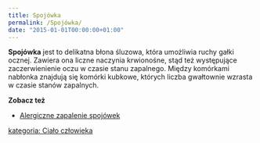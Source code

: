 ```yaml
---
title: Spojówka
permalink: /Spojówka/
date: "2015-01-01T00:00:00+01:00"
---
```


**Spojówka** jest to delikatna błona śluzowa, która umożliwia ruchy gałki ocznej. Zawiera ona liczne naczynia krwionośne, stąd też występujące zaczerwienienie oczu w czasie stanu zapalnego. Między komórkami nabłonka znajdują się komórki kubkowe, których liczba gwałtownie wzrasta w czasie stanów zapalnych.

**Zobacz też**

-   [Alergiczne zapalenie spojówek](/atopedia/Alergiczne_zapalenie_spojówek "wikilink")

[kategoria: Ciało człowieka](/atopedia/kategoria:_Ciało_człowieka "wikilink")